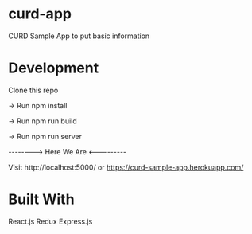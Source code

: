 # curd-app
CURD Sample App to put basic information


# Development

Clone this repo

-> Run npm install

-> Run npm run build

-> Run npm run server

--------> Here We Are <---------

Visit http://localhost:5000/ or
https://curd-sample-app.herokuapp.com/

# Built With

React.js
Redux
Express.js

